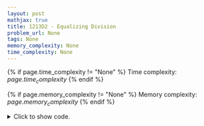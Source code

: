 ```yaml
---
layout: post
mathjax: true
title: 1213D2 - Equalizing Division
problem_url: None
tags: None
memory_complexity: None
time_complexity: None
---
```




{% if page.time_complexity != "None" %}
Time complexity: ${{ page.time_complexity }}$
{% endif %}

{% if page.memory_complexity != "None" %}
Memory complexity: ${{ page.memory_complexity }}$
{% endif %}

<details>
<summary>
<p style="display:inline">Click to show code.</p>
</summary>
```cpp
{% raw %}
using namespace std;
using vi = vector<int>;
int const INF = 1e9;
int const NMAX = 2e5 + 11;
int k, best_cost[NMAX];
deque<int> costs[NMAX];
void build() { fill(best_cost, best_cost + NMAX, INF); }
int query(int x) { return (int)costs[x].size() == k ? best_cost[x] : INF; }
void insert(int x, int cur_cost)
{
    if ((int)costs[x].size() == 0)
        best_cost[x] = 0;
    costs[x].push_back(cur_cost);
    if ((int)costs[x].size() > k)
    {
        best_cost[x] -= costs[x].front();
        costs[x].pop_front();
    }
    best_cost[x] += cur_cost;
}
int solve(vi a)
{
    int ans = INF;
    vi cnt(NMAX, 0);
    vector<vi> best_cost(NMAX, vi(log2(NMAX) + 5, 0));
    sort(a.begin(), a.end());
    for_each(a.rbegin(), a.rend(), [&ans](int ai) {
        for (int i = 0, m = log2(ai) + 2; i < m; ++i, ai /= 2)
        {
            insert(ai, i);
            ans = min(ans, query(ai));
        }
    });
    return ans;
}
int main(void)
{
    ios_base::sync_with_stdio(false), cin.tie(0);
    int n;
    vi a;
    cin >> n >> k;
    a.resize(n);
    for (auto &ai : a)
        cin >> ai;
    build();
    cout << solve(a) << endl;
    return 0;
}

{% endraw %}
```
</details>

